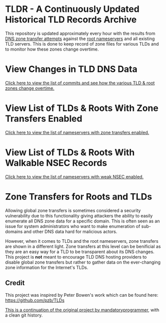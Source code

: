 # TLDR - A Continuously Updated Historical TLD Records Archive
This repository is updated approximately every hour with the results from [DNS zone transfer attempts](https://en.wikipedia.org/wiki/DNS_zone_transfer) against the [root nameservers](https://en.wikipedia.org/wiki/Root_name_server) and all existing TLD servers. This is done to keep record of zone files for various TLDs and to monitor how these zones change overtime.

# View Changes in TLD DNS Data
[Click here to view the list of commits and see how the various TLD & root zones change overtime.](https://github.com/monoidic/TLDR2/commits/master)

# View List of TLDs & Roots With Zone Transfers Enabled
[Click here to view the list of nameservers with zone transfers enabled.](https://github.com/monoidic/TLDR2/blob/master/transferable_zones.md)

# View List of TLDs & Roots With Walkable NSEC Records
[Click here to view the list of nameservers with weak NSEC enabled.](https://github.com/monoidic/TLDR2/blob/master/walkable_zones.md)

# Zone Transfers for Roots and TLDs
Allowing global zone transfers is sometimes considered a security vulnerability due to this functionality giving attackers the ability to easily enumerate all DNS zone data for a specific domain. This is often seen as an issue for system administrators who want to make enumeration of sub-domains and other DNS data hard for malicious actors.

However, when it comes to TLDs and the root nameservers, zone transfers are shown in a different light. Zone transfers at this level can be benificial as they are an easy way for a TLD to be transparent about its DNS changes. This project is **not** meant to encourage TLD DNS hosting providers to disable global zone transfers but rather to gather data on the ever-changing zone information for the Internet's TLDs.

## Credit
This project was inspired by Peter Bowen's work which can be found here: https://github.com/pzb/TLDs

[This is a continuation of the original project by mandatoryprogrammer](https://github.com/mandatoryprogrammer/TLDR), with a clean git history.
